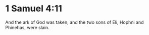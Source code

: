 # 1 Samuel 4:11

And the ark of God was taken; and the two sons of Eli, Hophni and Phinehas, were slain.